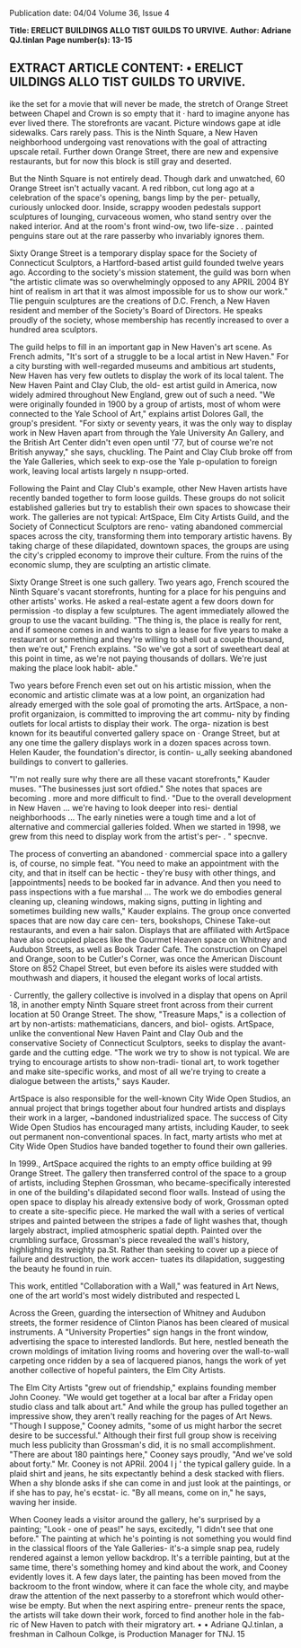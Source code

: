 Publication date: 04/04
Volume 36, Issue 4

**Title: ERELICT BUILDINGS ALLO TIST GUILDS TO URVIVE.**
**Author: Adriane QJ.tinlan**
**Page number(s): 13-15**

EXTRACT ARTICLE CONTENT:
• 
ERELICT 
UILDINGS ALLO 
TIST GUILDS TO 
URVIVE. 
-
ike the set for a movie that will never be made, the stretch of 
Orange Street between Chapel and Crown is so empty that it 
· hard to imagine anyone has ever lived there. The storefronts 
are vacant. Picture windows gape at idle sidewalks. Cars rarely pass. 
This is the Ninth Square, a New Haven neighborhood undergoing vast 
renovations with the goal of attracting upscale retail. Further down 
Orange Street, there are new and expensive restaurants, but for now 
this block is still gray and deserted. 

But the Ninth Square is not entirely dead. Though dark and 
unwatched, 60 Orange Street isn't actually vacant. A red ribbon, cut 
long ago at a celebration of the space's opening, bangs limp by the per-
petually, curiously unlocked door. Inside, scrappy wooden pedestals 
support sculptures of lounging, curvaceous women, who stand sentry 
over the naked interior. And at the room's front wind-ow, two life-size 
. . 
painted penguins stare out at the rare passerby who invariably ignores 
them. 

Sixty Orange Street is a temporary display space for the Society of 
Connecticut Sculptors, a Hartford-based artist guild founded twelve 
years ago. According to the society's mission statement, the guild was 
born when "the artistic climate was so overwhelmingly opposed to any 
APRIL 2004 
BY 
hint of realism in art that it was almost impossible for us to show our 
work." Tlie penguin sculptures are the creations of D.C. French, a New 
Haven resident and member of the Society's Board of Directors. He 
speaks proudly of the society, whose membership has recently increased 
to over a hundred area sculptors. 

The guild helps to fill in an important gap in New Haven's art 
scene. As French admits, "It's sort of a struggle to be a local artist in 
New Haven." For a city bursting with well-regarded museums and 
ambitious art students, New Haven has very few outlets to display the 
work of its local talent. The New Haven Paint and Clay Club, the old-
est artist guild in America, now widely admired throughout New 
England, grew out of such a need. "We were originally founded in 
1900 by a group of artists, most of whom were connected to the Yale 
School of Art," explains artist Dolores Gall, the group's president. "For 
sixty or seventy years, it was the only way to display work in New 
Haven apart from through the Yale University An Gallery, and the 
British Art Center didn't even open until '77, but of course we're not 
British anyway," she says, chuckling. The Paint and Clay Club broke 
off from the Yale Galleries, which seek to exp-ose the Yale p-opulation to 
foreign work, leaving local artists largely n nsupp-orted. 


Following the Paint and Clay Club's example, other New Haven 
artists have recently banded together to form loose guilds. These groups 
do not solicit established galleries but try to establish their own spaces 
to showcase their work. The galleries are not typical: ArtSpace, Elm 
City Artists Guild, and the Society of Connecticut Sculptors are reno-
vating abandoned commercial spaces across the city, transforming them 
into temporary artistic havens. By taking charge of these dilapidated, 
downtown spaces, the groups are using the city's crippled economy to 
improve their culture. From the ruins of the economic slump, they are 
sculpting an artistic climate. 

Sixty Orange Street is one such gallery. Two years ago, French 
scoured the Ninth Square's vacant storefronts, hunting for a place for 
his penguins and other artists' works. He asked a real-estate agent a few 
doors down for permission -to display a few sculptures. The agent 
immediately allowed the group to use the vacant building. "The thing 
is, the place is really for rent, and if someone comes in and wants to 
sign a lease for five years to make a restaurant or something and they're 
willing to shell out a couple thousand, then we're out," French explains. 
"So we've got a sort of sweetheart deal at this point in time, as we're not 
paying thousands of dollars. We're just making the place look habit-
able." 

Two years before French even set out on his artistic mission, when 
the economic and artistic climate was at a low point, an organization 
had already emerged with the sole goal of promoting the arts. ArtSpace, 
a non-profit organizaion, is committed to improving the art commu-
nity by finding outlets for local artists to display their work. The orga-
nization is best known for its beautiful converted gallery space on · 
Orange Street, but at any one time the gallery displays work in a dozen 
spaces across town. Helen Kauder, the foundation's director, is contin-
u_ally seeking abandoned buildings to convert to galleries. 

"I'm not really sure why there are all these vacant storefronts," 
Kauder muses. "The businesses just sort ofdied." She notes that spaces 
are becoming . more and more difficult to find.· "Due to the overall 
development in New Haven ... we're having to look deeper into resi-
dential neighborhoods ... The early nineties were a tough time and a lot 
of alternative and commercial galleries folded. When we started in 
1998, we grew from this need to display work from the artist's per-
. " 
specnve. 

The process of converting an abandoned · commercial space into a 
gallery is, of course, no simple feat. "You need to make an appointment 
with the city, and that in itself can be hectic - they're busy with other 
things, and [appointments] needs to be booked far in advance. And 
then you need to pass inspections with a fue marshal ... The work we 
do embodies general cleaning up, cleaning windows, making signs, 
putting in lighting and sometimes building new walls," Kauder 
explains. The group once converted spaces that are now day care cen-
ters, bookshops, Chinese Take-out restaurants, and even a hair salon. 
Displays that are affiliated with ArtSpace have also occupied places like 
the Gourmet Heaven space on Whitney and Audubon Streets, as well 
as Book Trader Cafe. The construction on Chapel and Orange, soon to 
be Cutler's Corner, was once the American Discount Store on 852 
Chapel Street, but even before its aisles were studded with mouthwash 
and diapers, it housed the elegant works of local artists. 

· 
Currently, the gallery collective is involved in a display that opens 
on April 18, in another empty Ninth Square street front across from 
their current location at 50 Orange Street. The show, "Treasure Maps," 
is a collection of art by non-artists: mathematicians, dancers, and biol-
ogists. ArtSpace, unlike the conventional New Haven Paint and Clay 
Oub and the conservative Society of Connecticut Sculptors, seeks to 
display the avant-garde and the cutting edge. "The work we try to show 
is not typical. We are trying to encourage artists to show non-tradi-
tional art, to work together and make site-specific works, and most of 
all we're trying to create a dialogue between the artists," says Kauder. 

ArtSpace is also responsible for the well-known City Wide Open 
Studios, an annual project that brings together about four hundred 
artists and displays their work in a larger, ~bandoned industrialized 
space. The success of City Wide Open Studios has encouraged many 
artists, including Kauder, to seek out permanent non-conventional 
spaces. In fact, marty artists who met at City Wide Open Studios have 
banded together to found their own galleries. 

In 1999., ArtSpace acquired the rights to an empty office building 
at 99 Orange Street. The gallery then transferred control of the space 
to a 
group of artists, including Stephen Grossman, who became-specifically 
interested in one of the building's dilapidated second floor walls. 
Instead of using the open space to display his already extensive body of 
work, Grossman opted to create a site-specific piece. He marked the 
wall with a series of vertical stripes and painted between the stripes a 
fade of light washes that, though largely abstract, implied atmospheric 
spatial depth. Painted over the crumbling surface, Grossman's piece 
revealed the wall's history, highlighting its weighty pa.St. Rather than 
seeking to cover up a piece of failure and destruction, the work accen-
tuates its dilapidation, suggesting the beauty he found in ruin. 

This work, entitled "Collaboration with a Wall," was featured in 
Art News, one of the art world's most widely distributed and respected 
L 


Across the Green, guarding the intersection of Whitney and 
Audubon streets, the former residence of Clinton Pianos has been 
cleared of musical instruments. A "University Properties" sign hangs 
in the front window, advertising the space to interested landlords. But 
here, nestled beneath the crown moldings of imitation living rooms 
and hovering over the wall-to-wall carpeting once ridden by a sea of 
lacquered pianos, hangs the work of yet another collective of hopeful 
painters, the Elm City Artists. 

The Elm City Artists "grew out of friendship," explains founding 
member John Cooney. "We would get together at a local bar after a 
Friday open studio class and talk about art." And while the group has 
pulled together an impressive show, they aren't really reaching for the 
pages of Art News. "Though I suppose," Cooney admits, "some of us 
might harbor the secret desire to be successful." Although their first 
full group show is receiving much less publicity than Grossman's did, 
it is no small accomplishment. "There are about 180 paintings here," 
Cooney says proudly, "And we've sold about forty." Mr. Cooney is not 
APRil. 2004 
I 
j 
' 
the typical gallery guide. In a plaid shirt and jeans, he sits expectantly 
behind a desk stacked with fliers. When a shy blonde asks if she can 
come in and just look at the paintings, or if she has to pay, he's ecstat-
ic. "By all means, come on in," he says, waving her inside. 

When Cooney leads a visitor around the gallery, he's surprised by 
a painting; "Look - one of peas!" he says, excitedly, "I didn't see that 
one before." The painting at which he's pointing is not something you 
would find in the classical floors of the Yale Galleries- it's-a simple snap 
pea, rudely rendered against a lemon yellow backdrop. It's a terrible 
painting, but at the same time, there's something homey and kind 
about the work, and Cooney evidently loves it. A few days later, the 
painting has been moved from the backroom to the front window, 
where it can face the whole city, and maybe draw the attention of the 
next passerby to a storefront which would other-
wise be empty. But when the next aspiring entre-
preneur rents the space, the artists will take down 
their work, forced to find another hole in the fab-
ric of New Haven to patch with their migratory 
art. 
• • 
Adriane QJ.tinlan, a freshman in Calhoun Colkge, 
is Production Manager for TNJ. 
15